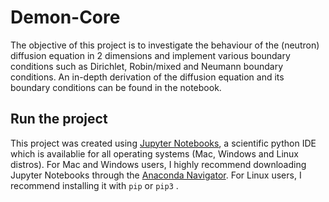 # Demon-Core
The objective of this project is to investigate the behaviour of the (neutron) diffusion equation in 2 dimensions and implement various boundary conditions such as Dirichlet, Robin/mixed and Neumann boundary conditions. An in-depth derivation of the diffusion equation and its boundary conditions can be found in the notebook.


## Run the project
This project was created using [Jupyter Notebooks](https://jupyter.org/install), a scientific python IDE which is availablie for all operating systems (Mac, Windows and Linux distros). For Mac and Windows users, I highly recommend downloading Jupyter Notebooks through the [Anaconda Navigator](https://test-jupyter.readthedocs.io/en/latest/install.html#id3). For Linux users, I recommend installing it with ```pip``` or ```pip3``` .

